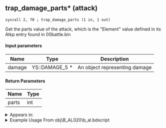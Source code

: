 ## trap_damage_parts* (attack)

`syscall 2, 70 ; trap_damage_parts (1 in, 1 out)`

Get the parts value of the attack, which is the "Element" value defined in its Atkp entry found in 00battle.bin

#### Input parameters
| Name | Type | Description
|------|------|------------
| damage   | YS::DAMAGE_5 *   | An object representing damage


#### Return Parameters
| Name | Type
|------|-----
| parts   | int   


<details>
	<summary>Appears in:</summary>
| filename | Entity (obj)
|----------|-------------
| obj\B_AL020\b_al.bdscript       | ((B) Jafar (Djinn))          

</details>

<details>
	<summary>Example Usage From obj\B_AL020\b_al.bdscript</summary>
```
L3611:
 popToSp 4
 popToSp 0
 pushFromFSp 0
 pushImm 20
 add 
 dup 
 fetchValue 0
 pushImm 1
 add 
 memcpy 0
 pushFromFSp 4
 syscall 2, 70 ; trap_damage_parts (1 in, 1 out)
 dup 
 pushImm 0
 sub 
 jz L3649
 dup 
 pushImm 1
 sub 
 jz L3649
 jmp L3693
```
</details>

